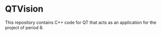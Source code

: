 # QTVision
This repository contains C++ code for QT that acts as an application for the project of period 8.
